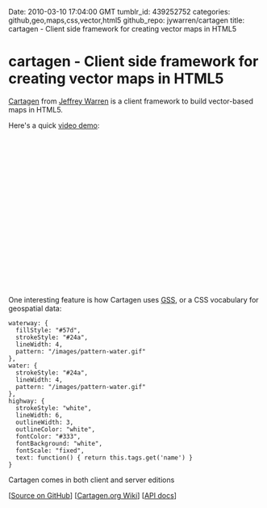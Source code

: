 Date: 2010-03-10 17:04:00 GMT
tumblr_id: 439252752
categories: github,geo,maps,css,vector,html5
github_repo: jywarren/cartagen
title: cartagen - Client side framework for creating vector maps in HTML5

# cartagen - Client side framework for creating vector maps in HTML5

[Cartagen](http://cartagen.org) from [Jeffrey Warren](http://unterbahn.com/) is a client framework to build vector-based maps in HTML5. 

Here's a quick [video demo](http://vimeo.com/user263756):

<object width="480" height="300"><param name="allowfullscreen" value="true" /><param name="allowscriptaccess" value="always" /><param name="movie" value="http://vimeo.com/moogaloop.swf?clip_id=5542907&amp;server=vimeo.com&amp;show_title=1&amp;show_byline=1&amp;show_portrait=0&amp;color=ffffff&amp;fullscreen=1" /><embed src="http://vimeo.com/moogaloop.swf?clip_id=5542907&amp;server=vimeo.com&amp;show_title=1&amp;show_byline=1&amp;show_portrait=0&amp;color=ffffff&amp;fullscreen=1" type="application/x-shockwave-flash" allowfullscreen="true" allowscriptaccess="always" width="480" height="300"></embed></object>

One interesting feature is how Cartagen uses [GSS](http://wiki.cartagen.org/wiki/show/GssUsage), or a CSS vocabulary for geospatial data:

    waterway: {
      fillStyle: "#57d",
      strokeStyle: "#24a",
      lineWidth: 4,
      pattern: "/images/pattern-water.gif"
    },
    water: {
      strokeStyle: "#24a",
      lineWidth: 4,
      pattern: "/images/pattern-water.gif"
    },
    highway: {
      strokeStyle: "white",
      lineWidth: 6,
      outlineWidth: 3,
      outlineColor: "white",
      fontColor: "#333",
      fontBackground: "white",
      fontScale: "fixed",
      text: function() { return this.tags.get('name') }
    }

Cartagen comes in both client and server editions

[[Source on GitHub](http://github.com/jywarren/cartagen)] [[Cartagen.org Wiki](http://wiki.cartagen.org/wiki/show/HomePage)] [[API docs](http://cartagen.org/api/)]
